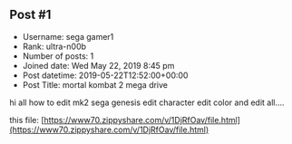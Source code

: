 ## Post #1
- Username: sega gamer1
- Rank: ultra-n00b
- Number of posts: 1
- Joined date: Wed May 22, 2019 8:45 pm
- Post datetime: 2019-05-22T12:52:00+00:00
- Post Title: mortal kombat 2 mega drive

hi all how to edit mk2 sega genesis edit character edit color and edit all....

this file:
[https://www70.zippyshare.com/v/1DjRfOav/file.html](https://www70.zippyshare.com/v/1DjRfOav/file.html)
